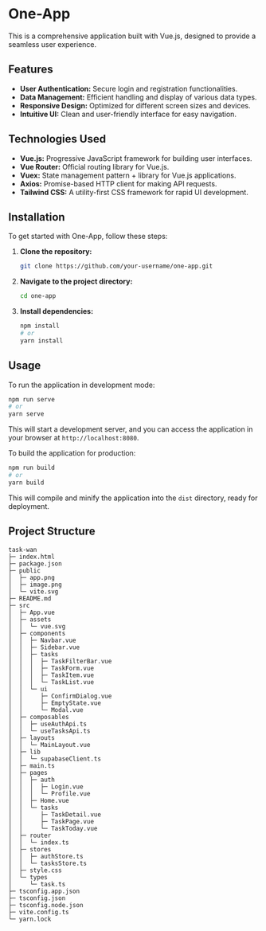 # One-App

This is a comprehensive application built with Vue.js, designed to provide a seamless user experience.

## Features

- **User Authentication:** Secure login and registration functionalities.
- **Data Management:** Efficient handling and display of various data types.
- **Responsive Design:** Optimized for different screen sizes and devices.
- **Intuitive UI:** Clean and user-friendly interface for easy navigation.

## Technologies Used

- **Vue.js:** Progressive JavaScript framework for building user interfaces.
- **Vue Router:** Official routing library for Vue.js.
- **Vuex:** State management pattern + library for Vue.js applications.
- **Axios:** Promise-based HTTP client for making API requests.
- **Tailwind CSS:** A utility-first CSS framework for rapid UI development.

## Installation

To get started with One-App, follow these steps:

1. **Clone the repository:**
   ```bash
   git clone https://github.com/your-username/one-app.git
   ```

2. **Navigate to the project directory:**
   ```bash
   cd one-app
   ```

3. **Install dependencies:**
   ```bash
   npm install
   # or
   yarn install
   ```

## Usage

To run the application in development mode:

```bash
npm run serve
# or
yarn serve
```

This will start a development server, and you can access the application in your browser at `http://localhost:8080`.

To build the application for production:

```bash
npm run build
# or
yarn build
```

This will compile and minify the application into the `dist` directory, ready for deployment.

## Project Structure

```
task-wan
├─ index.html
├─ package.json
├─ public
│  ├─ app.png
│  ├─ image.png
│  └─ vite.svg
├─ README.md
├─ src
│  ├─ App.vue
│  ├─ assets
│  │  └─ vue.svg
│  ├─ components
│  │  ├─ Navbar.vue
│  │  ├─ Sidebar.vue
│  │  ├─ tasks
│  │  │  ├─ TaskFilterBar.vue
│  │  │  ├─ TaskForm.vue
│  │  │  ├─ TaskItem.vue
│  │  │  └─ TaskList.vue
│  │  └─ ui
│  │     ├─ ConfirmDialog.vue
│  │     ├─ EmptyState.vue
│  │     └─ Modal.vue
│  ├─ composables
│  │  ├─ useAuthApi.ts
│  │  └─ useTasksApi.ts
│  ├─ layouts
│  │  └─ MainLayout.vue
│  ├─ lib
│  │  └─ supabaseClient.ts
│  ├─ main.ts
│  ├─ pages
│  │  ├─ auth
│  │  │  ├─ Login.vue
│  │  │  └─ Profile.vue
│  │  ├─ Home.vue
│  │  └─ tasks
│  │     ├─ TaskDetail.vue
│  │     ├─ TaskPage.vue
│  │     └─ TaskToday.vue
│  ├─ router
│  │  └─ index.ts
│  ├─ stores
│  │  ├─ authStore.ts
│  │  └─ tasksStore.ts
│  ├─ style.css
│  └─ types
│     └─ task.ts
├─ tsconfig.app.json
├─ tsconfig.json
├─ tsconfig.node.json
├─ vite.config.ts
└─ yarn.lock

```